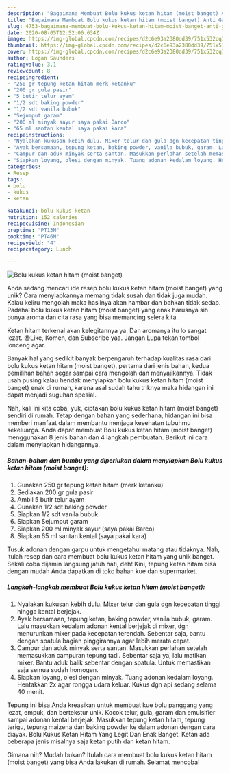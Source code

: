 ```yaml
---
description: "Bagaimana Membuat Bolu kukus ketan hitam (moist banget) Anti Gagal"
title: "Bagaimana Membuat Bolu kukus ketan hitam (moist banget) Anti Gagal"
slug: 4753-bagaimana-membuat-bolu-kukus-ketan-hitam-moist-banget-anti-gagal
date: 2020-08-05T12:52:06.634Z
image: https://img-global.cpcdn.com/recipes/d2c6e93a2380dd39/751x532cq70/bolu-kukus-ketan-hitam-moist-banget-foto-resep-utama.jpg
thumbnail: https://img-global.cpcdn.com/recipes/d2c6e93a2380dd39/751x532cq70/bolu-kukus-ketan-hitam-moist-banget-foto-resep-utama.jpg
cover: https://img-global.cpcdn.com/recipes/d2c6e93a2380dd39/751x532cq70/bolu-kukus-ketan-hitam-moist-banget-foto-resep-utama.jpg
author: Logan Saunders
ratingvalue: 3.1
reviewcount: 8
recipeingredient:
- "250 gr tepung ketan hitam merk ketanku"
- "200 gr gula pasir"
- "5 butir telur ayam"
- "1/2 sdt baking powder"
- "1/2 sdt vanila bubuk"
- "Sejumput garam"
- "200 ml minyak sayur saya pakai Barco"
- "65 ml santan kental saya pakai kara"
recipeinstructions:
- "Nyalakan kukusan kebih dulu. Mixer telur dan gula dgn kecepatan tinggi hingga kental berjejak."
- "Ayak bersamaan, tepung ketan, baking powder, vanila bubuk, garam. Lalu masukkan kedalam adonan kental berjejak di mixer, dgn menurunkan mixer pada kecepatan terendah. Sebentar saja, bantu dengan spatula bagian pinggirannya agar lebih merata cepat."
- "Campur dan aduk minyak serta santan. Masukkan perlahan setelah memasukkan campuran tepung tadi. Sebentar saja ya, lalu matikan mixer. Bantu aduk balik sebentar dengan spatula. Untuk memastikan saja semua sudah homogen."
- "Siapkan loyang, olesi dengan minyak. Tuang adonan kedalam loyang. Hentakkan 2x agar rongga udara keluar. Kukus dgn api sedang selama 40 menit."
categories:
- Resep
tags:
- bolu
- kukus
- ketan

katakunci: bolu kukus ketan 
nutrition: 152 calories
recipecuisine: Indonesian
preptime: "PT13M"
cooktime: "PT46M"
recipeyield: "4"
recipecategory: Lunch

---
```



![Bolu kukus ketan hitam (moist banget)](https://img-global.cpcdn.com/recipes/d2c6e93a2380dd39/751x532cq70/bolu-kukus-ketan-hitam-moist-banget-foto-resep-utama.jpg)

Anda sedang mencari ide resep bolu kukus ketan hitam (moist banget) yang unik? Cara menyiapkannya memang tidak susah dan tidak juga mudah. Kalau keliru mengolah maka hasilnya akan hambar dan bahkan tidak sedap. Padahal bolu kukus ketan hitam (moist banget) yang enak harusnya sih punya aroma dan cita rasa yang bisa memancing selera kita.

Ketan hitam terkenal akan kelegitannya ya. Dan aromanya itu lo sangat lezat. 😍Like, Komen, dan Subscribe yaa. Jangan Lupa tekan tombol lonceng agar.

Banyak hal yang sedikit banyak berpengaruh terhadap kualitas rasa dari bolu kukus ketan hitam (moist banget), pertama dari jenis bahan, kedua pemilihan bahan segar sampai cara mengolah dan menyajikannya. Tidak usah pusing kalau hendak menyiapkan bolu kukus ketan hitam (moist banget) enak di rumah, karena asal sudah tahu triknya maka hidangan ini dapat menjadi suguhan spesial.


Nah, kali ini kita coba, yuk, ciptakan bolu kukus ketan hitam (moist banget) sendiri di rumah. Tetap dengan bahan yang sederhana, hidangan ini bisa memberi manfaat dalam membantu menjaga kesehatan tubuhmu sekeluarga. Anda dapat membuat Bolu kukus ketan hitam (moist banget) menggunakan 8 jenis bahan dan 4 langkah pembuatan. Berikut ini cara dalam menyiapkan hidangannya.

<!--inarticleads1-->

##### Bahan-bahan dan bumbu yang diperlukan dalam menyiapkan Bolu kukus ketan hitam (moist banget):

1. Gunakan 250 gr tepung ketan hitam (merk ketanku)
1. Sediakan 200 gr gula pasir
1. Ambil 5 butir telur ayam
1. Gunakan 1/2 sdt baking powder
1. Siapkan 1/2 sdt vanila bubuk
1. Siapkan Sejumput garam
1. Siapkan 200 ml minyak sayur (saya pakai Barco)
1. Siapkan 65 ml santan kental (saya pakai kara)


Tusuk adonan dengan garpu untuk mengetahui matang atau tidaknya. Nah, itulah resep dan cara membuat bolu kukus ketan hitam yang unik banget. Sekali coba dijamin langsung jatuh hati, deh! Kini, tepung ketan hitam bisa dengan mudah Anda dapatkan di toko bahan kue dan supermarket. 

<!--inarticleads2-->

##### Langkah-langkah membuat Bolu kukus ketan hitam (moist banget):

1. Nyalakan kukusan kebih dulu. Mixer telur dan gula dgn kecepatan tinggi hingga kental berjejak.
1. Ayak bersamaan, tepung ketan, baking powder, vanila bubuk, garam. Lalu masukkan kedalam adonan kental berjejak di mixer, dgn menurunkan mixer pada kecepatan terendah. Sebentar saja, bantu dengan spatula bagian pinggirannya agar lebih merata cepat.
1. Campur dan aduk minyak serta santan. Masukkan perlahan setelah memasukkan campuran tepung tadi. Sebentar saja ya, lalu matikan mixer. Bantu aduk balik sebentar dengan spatula. Untuk memastikan saja semua sudah homogen.
1. Siapkan loyang, olesi dengan minyak. Tuang adonan kedalam loyang. Hentakkan 2x agar rongga udara keluar. Kukus dgn api sedang selama 40 menit.


Tepung ini bisa Anda kreasikan untuk membuat kue bolu panggang yang lezat, empuk, dan bertekstur unik. Kocok telur, gula, garam dan emulsifier sampai adonan kental berjejak. Masukkan tepung ketan hitam, tepung terigu, tepung maizena dan baking powder ke dalam adonan dengan cara diayak. Bolu Kukus Ketan Hitam Yang Legit Dan Enak Banget. Ketan ada beberapa jenis misalnya saja ketan putih dan ketan hitam. 

Gimana nih? Mudah bukan? Itulah cara membuat bolu kukus ketan hitam (moist banget) yang bisa Anda lakukan di rumah. Selamat mencoba!
